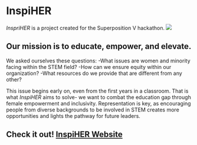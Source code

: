 # InspiHER

*InspriHER* is a project created for the Superposition V hackathon. ![](https://raw.githubusercontent.com/veneta13/sp-v/main/img/logo.png)

## Our mission is to **educate, empower, and elevate**. 

We asked ourselves these questions: 
-What issues are women and minority facing within the STEM field? 
-How can we ensure equity within our organization? 
-What resources do we provide that are different from any other? 

This issue begins early on, even from the first years in a classroom. That is what *InspiHER* aims to solve- we want to combat the education gap through female empowerment and inclusivity. Representation is key, as encouraging people from diverse backgrounds to be involved in STEM creates more opportunities and lights the pathway for future leaders.  

## Check it out! [InspiHER Website](https://veneta13.github.io/sp-v/) 
